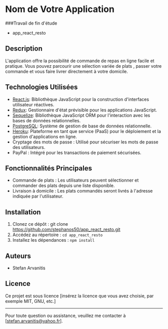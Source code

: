 # Nom de Votre Application

###Travail de fin d'étude 
- app_react_resto

## Description
L'application  offre la possibilité de commande de repas en ligne facile et pratique. Vous pouvez parcourir une sélection variée de plats , passer votre commande et vous faire livrer directement à votre domicile.

## Technologies Utilisées
- [React.js](https://reactjs.org/): Bibliothèque JavaScript pour la construction d'interfaces utilisateur réactives.
- [Redux](https://redux.js.org/): Gestionnaire d'état prévisible pour les applications JavaScript.
- [Sequelize](https://sequelize.org/): Bibliothèque JavaScript ORM pour l'interaction avec les bases de données relationnelles.
- [PostgreSQL](https://www.postgresql.org/): Système de gestion de base de données relationnelle.
- [Heroku](https://www.heroku.com/): Plateforme en tant que service (PaaS) pour le déploiement et la gestion d'applications en ligne.
- Cryptage des mots de passe : Utilisé pour sécuriser les mots de passe des utilisateurs.
- PayPal : Intégré pour les transactions de paiement sécurisées.

## Fonctionnalités Principales
- Commande de plats : Les utilisateurs peuvent sélectionner et commander des plats depuis une liste disponible.
- Livraison à domicile : Les plats commandés seront livrés à l'adresse indiquée par l'utilisateur.

## Installation
1. Clonez ce dépôt : git clone https://github.com/stephanos50/app_react_resto.git
2. Accédez au répertoire : `cd app_react_resto`
3. Installez les dépendances : `npm install`



## Auteurs
- Stefan Arvanitis

## Licence
Ce projet est sous licence [insérez la licence que vous avez choisie, par exemple MIT, GNU, etc.]

---
Pour toute question ou assistance, veuillez me contacter à [stefan.arvanitis@yahoo.fr].
